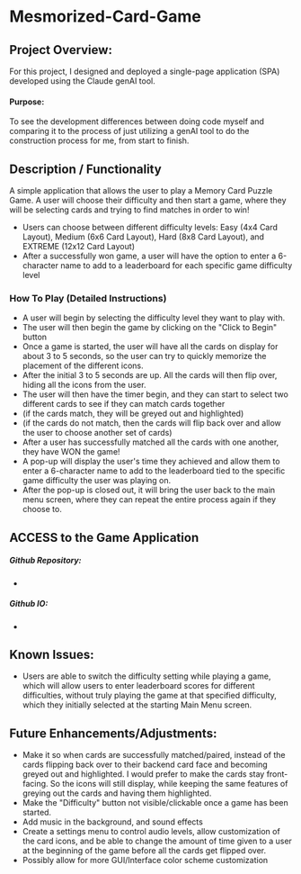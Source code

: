 # Mesmorized-Card-Game
## Project Overview:
For this project, I designed and deployed a single-page application (SPA) developed using the Claude genAI tool.
#### Purpose:
To see the development differences between doing code myself and comparing it to the process of just utilizing a genAI tool to do the construction process for me, from start to finish.

## Description / Functionality
A simple application that allows the user to play a Memory Card Puzzle Game. A user will choose their difficulty and then start a game, where they will be selecting cards and trying to find matches in order to win!
- Users can choose between different difficulty levels: Easy (4x4 Card Layout), Medium (6x6 Card Layout), Hard (8x8 Card Layout), and EXTREME (12x12 Card Layout)
- After a successfully won game, a user will have the option to enter a 6-character name to add to a leaderboard for each specific game difficulty level

### How To Play (Detailed Instructions)
- A user will begin by selecting the difficulty level they want to play with.
- The user will then begin the game by clicking on the "Click to Begin" button
- Once a game is started, the user will have all the cards on display for about 3 to 5 seconds, so the user can try to quickly memorize the placement of the different icons.
- After the initial 3 to 5 seconds are up. All the cards will then flip over, hiding all the icons from the user.
- The user will then have the timer begin, and they can start to select two different cards to see if they can match cards together
- (if the cards match, they will be greyed out and highlighted)
- (if the cards do not match, then the cards will flip back over and allow the user to choose another set of cards)
- After a user has successfully matched all the cards with one another, they have WON the game!
- A pop-up will display the user's time they achieved and allow them to enter a 6-character name to add to the leaderboard tied to the specific game difficulty the user was playing on.
- After the pop-up is closed out, it will bring the user back to the main menu screen, where they can repeat the entire process again if they choose to.

## ACCESS to the Game Application
##### Github Repository:
-
##### Github IO:
-

## Known Issues:
- Users are able to switch the difficulty setting while playing a game, which will allow users to enter leaderboard scores for different difficulties, without truly playing the game at that specified difficulty, which they initially selected at the starting Main Menu screen.

## Future Enhancements/Adjustments:
- Make it so when cards are successfully matched/paired, instead of the cards flipping back over to their backend card face and becoming greyed out and highlighted. I would prefer to make the cards stay front-facing. So the icons will still display, while keeping the same features of greying out the cards and having them highlighted.
- Make the "Difficulty" button not visible/clickable once a game has been started.
- Add music in the background, and sound effects
- Create a settings menu to control audio levels, allow customization of the card icons, and be able to change the amount of time given to a user at the beginning of the game before all the cards get flipped over.
- Possibly allow for more GUI/Interface color scheme customization
